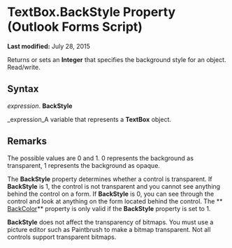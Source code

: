 
# TextBox.BackStyle Property (Outlook Forms Script)

 **Last modified:** July 28, 2015

Returns or sets an  **Integer** that specifies the background style for an object. Read/write.

## Syntax

 _expression_. **BackStyle**

 _expression_A variable that represents a  **TextBox** object.


## Remarks

The possible values are 0 and 1. 0 represents the background as transparent, 1 represents the background as opaque.

The  **BackStyle** property determines whether a control is transparent. If **BackStyle** is 1, the control is not transparent and you cannot see anything behind the control on a form. If **BackStyle** is 0, you can see through the control and look at anything on the form located behind the control. The ** [BackColor](28e514ba-0bb4-496f-9405-7dd37c85023f.md)** property is only valid if the **BackStyle** property is set to 1.

 **BackStyle** does not affect the transparency of bitmaps. You must use a picture editor such as Paintbrush to make a bitmap transparent. Not all controls support transparent bitmaps.

